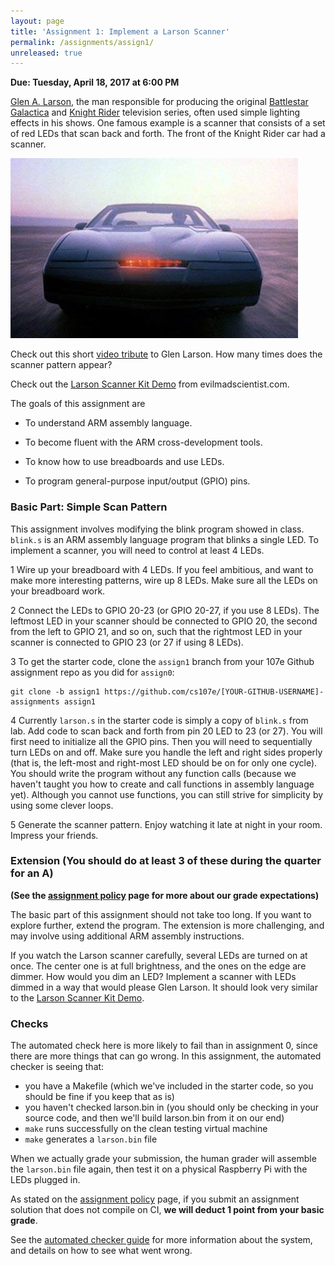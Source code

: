 ```yaml
---
layout: page
title: 'Assignment 1: Implement a Larson Scanner'
permalink: /assignments/assign1/
unreleased: true
---
```


**Due: Tuesday, April 18, 2017 at 6:00 PM**

[Glen A. Larson](http://en.wikipedia.org/wiki/Glen_A._Larson), 
the man responsible for producing 
the original 
[Battlestar Galactica](http://en.wikipedia.org/wiki/Battlestar_Galactica)
and 
[Knight Rider](http://en.wikipedia.org/wiki/Knight_Rider_%281982_TV_series%29)
television series,
often used simple lighting effects in his shows.
One famous example is a scanner 
that consists of a set of red LEDs that scan back and forth.
The front of the Knight Rider car had a scanner.

![Knight Rider Car](images/knightrider.jpg)

Check out this short 
[video tribute](https://www.youtube.com/watch?v=hDUoyeMLxqM)
to Glen Larson. 
How many times does the scanner pattern appear?

Check out the [Larson Scanner Kit Demo](https://www.youtube.com/watch?v=yYawDGDsmjk) from evilmadscientist.com.

The goals of this assignment are

- To understand ARM assembly language.

- To become fluent with the ARM cross-development tools.

- To know how to use breadboards and use LEDs.

- To program general-purpose input/output (GPIO) pins.

### Basic Part: Simple Scan Pattern

This assignment involves modifying the blink program showed in class.
`blink.s` is an ARM assembly language program that blinks a single LED.
To implement a scanner, you will need to control at least 4 LEDs.

1 Wire up your breadboard with 4 LEDs. 
If you feel ambitious, 
and want to make more interesting patterns,
wire up 8 LEDs.
Make sure all the LEDs on your breadboard work.

2 Connect the LEDs to GPIO 20-23 (or GPIO 20-27, if you use 8
LEDs). The leftmost LED in your scanner should be connected to GPIO
20, the second from the left to GPIO 21, and so on, such that the
rightmost LED in your scanner is connected to GPIO 23 (or 27 if using
8 LEDs).

3 To get the starter code, clone the `assign1` branch from your 107e 
Github assignment repo as you did for `assign0`:

```
git clone -b assign1 https://github.com/cs107e/[YOUR-GITHUB-USERNAME]-assignments assign1
```

4 Currently `larson.s` in the starter code is simply a copy of `blink.s` 
from lab. Add code to scan back and forth from pin 20 LED to 23 (or 27).
You will first need to initialize all the GPIO pins.
Then you will need to sequentially turn LEDs on and off.
Make sure you handle the left and right sides properly
(that is,
the left-most and right-most LED should be on for only one cycle).
You should write the program without any function calls
(because we haven't taught you how to create and call functions 
in assembly language yet). Although you cannot use functions, you can still 
strive for simplicity by using some clever loops.

5 Generate the scanner pattern. 
Enjoy watching it late at night in your room.
Impress your friends.

### Extension (You should do at least 3 of these during the quarter for an A)

**(See the [assignment policy](/assignments/) page for more about our grade expectations)**

The basic part of this assignment should not take too long. 
If you want to explore further, extend the program.
The extension is more challenging, and
may involve using additional ARM assembly instructions.

<!---
1 Program up 4 more patterns. 
If you want ideas,
check out some of these 
[patterns](https://www.youtube.com/watch?v=uUlkumlkryo#t=17).
-->

If you watch the Larson scanner carefully,
several LEDs are turned on at once.
The center one is at full brightness,
and the ones on the edge are dimmer.
How would you dim an LED?
Implement a scanner with LEDs dimmed 
in a way that would please Glen Larson.
It should look very similar to the
[Larson Scanner Kit Demo](https://www.youtube.com/watch?v=yYawDGDsmjk).

### Checks

The automated check here is more likely to fail than in assignment 0,
since there are more things that can go wrong. In this assignment, the
automated checker is seeing
that:

- you have a Makefile (which we've included in the starter code, so
you should be fine if you keep that as is)
- you haven't checked larson.bin in (you should only be checking in
  your source code, and then we'll build larson.bin from it on our
  end)
- `make` runs successfully on the clean testing virtual machine
- `make` generates a `larson.bin` file

When we actually grade your submission, the human grader will assemble
the `larson.bin` file again, then test it on a physical Raspberry Pi
with the LEDs plugged in.

As stated on the [assignment policy](/assignments/) page, if you
submit an assignment solution that does not compile on CI, **we will
deduct 1 point from your basic grade**.

See the [automated checker guide](/guides/ci/) for more information
about the system, and details on how to see what went wrong.
